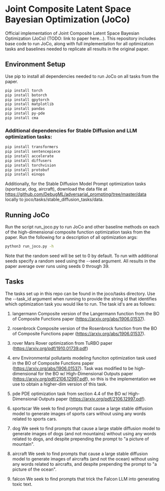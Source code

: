 # Joint Composite Latent Space Bayesian Optimization (JoCo)

Official implementation of Joint Composite Latent Space Bayesian Optimization (JoCo) (TODO: link to paper here...). This repository includes base code to run JoCo, along with full implementation for all optimization tasks and baselines needed to replicate all results in the original paper.

## Environment Setup
Use pip to install all dependencies needed to run JoCo on all tasks from the paper.

```Bash
pip install torch
pip install botorch
pip install gpytorch
pip install matplotlib
pip install pandas
pip install py-pde
pip install cma
```

### Additional dependencies for Stable Diffusion and LLM optimization tasks:

```Bash
pip install transformers
pip install sentencepiece
pip install accelerate
pip install diffusers
pip install torchvision
pip install protobuf
pip install einops
```

Additionally, for the Stable Diffusion Model Prompt optimization tasks (sportscar, dog, aircraft), download the data file at https://github.com/DebugML/adversarial_prompting/tree/master/data locally to joco/tasks/stable_diffusion_tasks/data.

## Running JoCo

Run the script run_joco.py to run JoCo and other baseline methods on each of the high-dimensional composite function optimization tasks from the paper. Run the following for a description of all optimization args:

```Bash
python3 run_joco.py -h
```

Note that the random seed will be set to 0 by default. To run with additional seeds specify a random seed using the --seed argument. All results in the paper average over runs using seeds 0 through 39.

## Tasks

The tasks set up in this repo can be found in the joco/tasks directory. Use the --task_id argument when running to provide the string id that identifies which optimization task you would like to run. The task id's are as follows:

1. langermann
Composite version of the Langermann function from the BO of Composite Functions paper (https://arxiv.org/abs/1906.01537).

2. rosenbrock
Composite version of the Rosenbrock function from the BO of Composite Functions paper (https://arxiv.org/abs/1906.01537).

3. rover
Mars Rover optimization from TuRBO paper (https://arxiv.org/pdf/1910.01739.pdf)

4. env
Environmental pollutants modeling funciton optimization task used in the BO of Composite Functions paper (https://arxiv.org/abs/1906.01537). Task was modified to be high-dimensional for the BO w/ High-Dimensional Outputs paper (https://arxiv.org/pdf/2106.12997.pdf), so this is the implementation we use to obtain a higher-dim version of this task.

5. pde
PDE optimization task from section 4.4 of the BO w/ High-Dimensional Outputs paper (https://arxiv.org/pdf/2106.12997.pdf).

6. sportscar
We seek to find prompts that cause a large stable diffusion model to generate images of sports cars without using any words related to sports cars.

7. dog
We seek to find prompts that cause a large stable diffusion model to generate images of dogs (and not mountains) without using any words related to dogs, and despite prepending the prompt to "a picture of mountain".

8. aircraft
We seek to find prompts that cause a large stable diffusion model to generate images of aircrafts (and not the ocean) without using any words related to aircrafts, and despite prepending the prompt to "a picture of the ocean".

9. falcon
We seek to find prompts that trick the Falcon LLM into generating toxic text.
